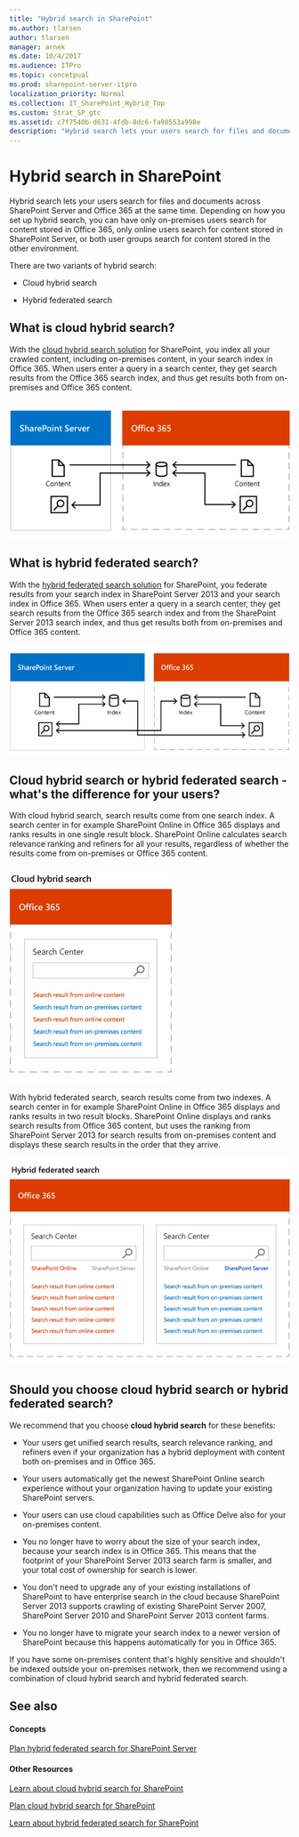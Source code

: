 ```yaml
---
title: "Hybrid search in SharePoint"
ms.author: tlarsen
author: tlarsen
manager: arnek
ms.date: 10/4/2017
ms.audience: ITPro
ms.topic: concetpual
ms.prod: sharepoint-server-itpro
localization_priority: Normal
ms.collection: IT_SharePoint_Hybrid_Top
ms.custom: Strat_SP_gtc
ms.assetid: c7f7540b-d631-4fdb-8dc6-fa90553a998e
description: "Hybrid search lets your users search for files and documents across SharePoint Server and Office 365 at the same time. Depending on how you set up hybrid search, you can have only on-premises users search for content stored in Office 365, only online users search for content stored in SharePoint Server, or both user groups search for content stored in the other environment."
---
```


# Hybrid search in SharePoint

 Hybrid search lets your users search for files and documents across SharePoint Server and Office 365 at the same time. Depending on how you set up hybrid search, you can have only on-premises users search for content stored in Office 365, only online users search for content stored in SharePoint Server, or both user groups search for content stored in the other environment. 
  
There are two variants of hybrid search:
  
- Cloud hybrid search
    
- Hybrid federated search
    
## What is cloud hybrid search?

With the [cloud hybrid search solution](learn-about-cloud-hybrid-search-for-sharepoint.md) for SharePoint, you index all your crawled content, including on-premises content, in your search index in Office 365. When users enter a query in a search center, they get search results from the Office 365 search index, and thus get results both from on-premises and Office 365 content. 
  
![Figure showing on-premises and Office 365 content feeding the Office 365 search index, and search results coming from the Office 365 search index.](../media/190a4c47-d434-4d9b-bb14-81138f245ffd.png)
  
## What is hybrid federated search?

With the [hybrid federated search solution](learn-about-hybrid-federated-search-for-sharepoint.md) for SharePoint, you federate results from your search index in SharePoint Server 2013 and your search index in Office 365. When users enter a query in a search center, they get search results from the Office 365 search index and from the SharePoint Server 2013 search index, and thus get results both from on-premises and Office 365 content. 
  
![Figure showing searches from Office 365 getting results from the on-premises search index and the Office 365 index, and searches from the on-premises index getting results from the on-premises search index and the Office 365 index](../media/651bc6ac-5dbb-4266-83d6-be1bba093506.png)
  
## Cloud hybrid search or hybrid federated search - what's the difference for your users?

With cloud hybrid search, search results come from one search index. A search center in for example SharePoint Online in Office 365 displays and ranks results in one single result block. SharePoint Online calculates search relevance ranking and refiners for all your results, regardless of whether the results come from on-premises or Office 365 content.
  
![Illustration of how search results display with cloud hybrid search and with hybrid federated search.](../media/d88c8cf0-2820-4d5f-b54a-06f285226f66.png)
  
With hybrid federated search, search results come from two indexes. A search center in for example SharePoint Online in Office 365 displays and ranks results in two result blocks. SharePoint Online displays and ranks search results from Office 365 content, but uses the ranking from SharePoint Server 2013 for search results from on-premises content and displays these search results in the order that they arrive.
  
![Illustrations shows results in two result blocks, ranked separately.](../media/86bc8cc0-c1d8-4f40-bac9-96e8a6383063.png)
  
## Should you choose cloud hybrid search or hybrid federated search?

We recommend that you choose **cloud hybrid search** for these benefits: 
  
- Your users get unified search results, search relevance ranking, and refiners even if your organization has a hybrid deployment with content both on-premises and in Office 365. 
    
- Your users automatically get the newest SharePoint Online search experience without your organization having to update your existing SharePoint servers.
    
- Your users can use cloud capabilities such as Office Delve also for your on-premises content.
    
- You no longer have to worry about the size of your search index, because your search index is in Office 365. This means that the footprint of your SharePoint Server 2013 search farm is smaller, and your total cost of ownership for search is lower.
    
- You don't need to upgrade any of your existing installations of SharePoint to have enterprise search in the cloud because SharePoint Server 2013 supports crawling of existing SharePoint Server 2007, SharePoint Server 2010 and SharePoint Server 2013 content farms.
    
- You no longer have to migrate your search index to a newer version of SharePoint because this happens automatically for you in Office 365.
    
If you have some on-premises content that's highly sensitive and shouldn't be indexed outside your on-premises network, then we recommend using a combination of cloud hybrid search and hybrid federated search.
  
## See also

#### Concepts

[Plan hybrid federated search for SharePoint Server](plan-hybrid-federated-search.md)
#### Other Resources

[Learn about cloud hybrid search for SharePoint](learn-about-cloud-hybrid-search-for-sharepoint.md)
  
[Plan cloud hybrid search for SharePoint](plan-cloud-hybrid-search-for-sharepoint.md)
  
[Learn about hybrid federated search for SharePoint](learn-about-hybrid-federated-search-for-sharepoint.md)

